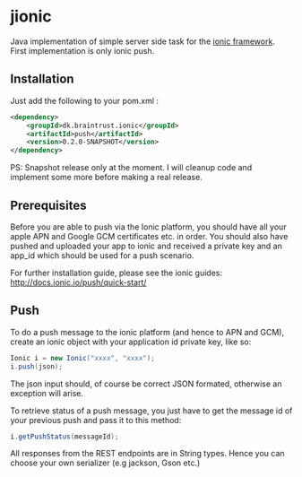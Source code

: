 # jionic
Java implementation of simple server side task for the [ionic framework](http://ionicframework.com).
First implementation is only ionic push.

## Installation

Just add the following to your pom.xml :

```xml
<dependency>
	<groupId>dk.braintrust.ionic</groupId>
	<artifactId>push</artifactId>
	<version>0.2.0-SNAPSHOT</version>
</dependency>
```

PS: Snapshot release only at the moment. I will cleanup code and implement some more before making a real release. 

## Prerequisites

Before you are able to push via the Ionic platform, you should have all your apple APN and Google GCM certificates etc. in order.
You should also have pushed and uploaded your app to ionic and received a private key and an app_id which should be used for a push scenario.

For further installation guide, please see the ionic guides: http://docs.ionic.io/push/quick-start/

## Push

To do a push message to the ionic platform (and hence to APN and GCM), create an ionic object with your application id private key, like so:

```java
Ionic i = new Ionic("xxxx", "xxxx");
i.push(json);
```

The json input should, of course be correct JSON formated, otherwise an exception will arise.

To retrieve status of a push message, you just have to get the message id of your previous push and pass it to this method:

```java
i.getPushStatus(messageId);
```

All responses from the REST endpoints are in String types. Hence you can choose your own serializer (e.g jackson, Gson etc.) 
